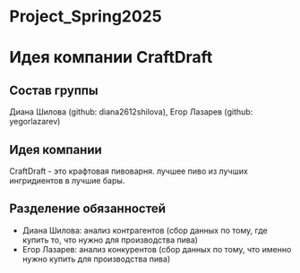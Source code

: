 # Project_Spring2025

# Идея компании CraftDraft

## Состав группы

Диана Шилова (github: diana2612shilova), Егор Лазарев (github: yegorlazarev)

## Идея компании

CraftDraft - это крафтовая пивоварня. лучшее пиво из лучших ингридиентов в лучшие бары. 

## Разделение обязанностей

- Диана Шилова: анализ контрагентов (сбор данных по тому, где купить то, что нужно для производства пива)
- Егор Лазарев: анализ конкурентов (сбор данных по тому, что именно нужно купить для производства пива)
